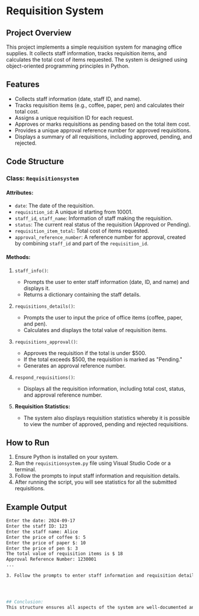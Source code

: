 

# Requisition System

## Project Overview

This project implements a simple requisition system for managing office supplies. It collects staff information, tracks requisition items, and calculates the total cost of items requested. The system is designed using object-oriented programming principles in Python.

## Features

- Collects staff information (date, staff ID, and name).
- Tracks requisition items (e.g., coffee, paper, pen) and calculates their total cost.
- Assigns a unique requisition ID for each request.
- Approves or marks requisitions as pending based on the total item cost.
- Provides a unique approval reference number for approved requisitions.
- Displays a summary of all requisitions, including approved, pending, and rejected.

## Code Structure


### Class: `Requisitionsystem`


#### Attributes:

- `date`: The date of the requisition.
- `requisition_id`: A unique id starting from 10001.
- `staff_id`, `staff_name`: Information of staff making the requisition.
- `status`: The current real status of the requisition (Approved or Pending).
- `requisition_item_total`: Total cost of items requested.
- `approval_reference_number`: A reference number for approval, created by combining `staff_id` and part of the `requisition_id`.

#### Methods:

1. `staff_info()`: 
   - Prompts the user to enter staff information (date, ID, and name) and displays it.
   - Returns a dictionary containing the staff details.

2. `requisitions_details()`:

   - Prompts the user to input the price of office items (coffee, paper, and pen).
   - Calculates and displays the total value of requisition items.

4. `requisitions_approval()`: 
   - Approves the requisition if the total is under $500.
   - If the total exceeds $500, the requisition is marked as "Pending."
   - Generates an approval reference number.

5. `respond_requisitions()`: 
   - Displays all the requisition information, including total cost, status, and approval reference number.

6. **Requisition Statistics:**
   - The system also displays requisition statistics whereby it is possible to view the number of approved, pending and rejected requisitions.

## How to Run

1. Ensure Python is installed on your system.
2. Run the `requisitionsystem.py` file using Visual Studio Code or a terminal.
3. Follow the prompts to input staff information and requisition details.
4. After running the script, you will see statistics for all the submitted requisitions.

## Example Output
```bash
Enter the date: 2024-09-17
Enter the staff ID: 123
Enter the staff name: Alice
Enter the price of coffee $: 5
Enter the price of paper $: 10
Enter the price of pen $: 3
The total value of requisition items is $ 18
Approval Reference Number: 1230001
...

3. Follow the prompts to enter staff information and requisition details.




## Conclusion:
This structure ensures all aspects of the system are well-documented and provides a better understanding to users.

